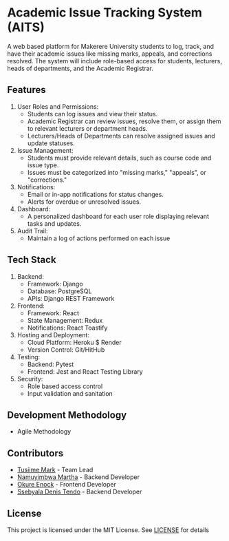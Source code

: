 # Academic Issue Tracking System (AITS)
A web based platform for Makerere University students to log, track, and have their academic issues like missing marks, appeals, and corrections resolved. The system will include role-based access for students, lecturers, heads of departments, and the Academic Registrar.
## Features
1. User Roles and Permissions:
   - Students can log issues and view their status.
   - Academic Registrar can review issues, resolve them, or assign them to relevant lecturers or department heads.
   - Lecturers/Heads of Departments can resolve assigned issues and update statuses.
2. Issue Management:
   - Students must provide relevant details, such as course code and issue type.
   - Issues must be categorized into "missing marks," "appeals", or "corrections."
3. Notifications:
   - Email or in-app notifications for status changes.
   - Alerts for overdue or unresolved issues.
5. Dashboard:
   - A personalized dashboard for each user role displaying relevant tasks and updates.
6. Audit Trail:
   - Maintain a log of actions performed on each issue
## Tech Stack
1. Backend:
   - Framework: Django
   - Database: PostgreSQL
   - APIs: Django REST Framework
2. Frontend:
   - Framework: React
   - State Management: Redux
   - Notifications: React Toastify
3. Hosting and Deployment:
   - Cloud Platform: Heroku $ Render
   - Version Control: Git/HitHub
4. Testing:
   - Backend: Pytest
   - Frontend: Jest and React Testing Library
5. Security:
   - Role based access control
   - Input validation and sanitation
## Development Methodology
   - Agile Methodology








## Contributors
  - [Tusiime Mark](https://github.com/tusiim3) - Team Lead
  - [Namuyimbwa Martha](https://github.com/marthakukiriza) - Backend Developer
  - [Okure Enock](https://github.com/kulekule2003) - Frontend Developer
  - [Ssebyala Denis Tendo](https://github.com/denistendo) - Backend Developer
## License
This project is licensed under the MIT License. See [LICENSE](LICENSE) for details
  
